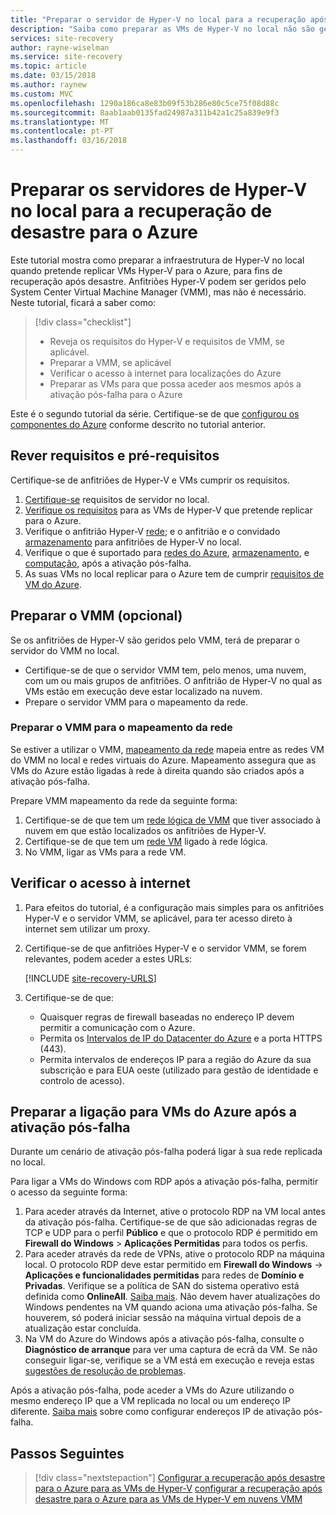 ```yaml
---
title: "Preparar o servidor de Hyper-V no local para a recuperação após desastre de VMs de Hyper-V para o Azure | Microsoft Docs"
description: "Saiba como preparar as VMs de Hyper-V no local não são geridos pelo System Center VMM para a recuperação de desastre para o Azure com o serviço do Azure Site Recovery."
services: site-recovery
author: rayne-wiselman
ms.service: site-recovery
ms.topic: article
ms.date: 03/15/2018
ms.author: raynew
ms.custom: MVC
ms.openlocfilehash: 1290a186ca8e83b09f53b286e80c5ce75f08d88c
ms.sourcegitcommit: 8aab1aab0135fad24987a311b42a1c25a839e9f3
ms.translationtype: MT
ms.contentlocale: pt-PT
ms.lasthandoff: 03/16/2018
---
```

# <a name="prepare-on-premises-hyper-v-servers-for-disaster-recovery-to-azure"></a>Preparar os servidores de Hyper-V no local para a recuperação de desastre para o Azure

Este tutorial mostra como preparar a infraestrutura de Hyper-V no local quando pretende replicar VMs Hyper-V para o Azure, para fins de recuperação após desastre. Anfitriões Hyper-V podem ser geridos pelo System Center Virtual Machine Manager (VMM), mas não é necessário.  Neste tutorial, ficará a saber como:

> [!div class="checklist"]
> * Reveja os requisitos do Hyper-V e requisitos de VMM, se aplicável.
> * Preparar a VMM, se aplicável
> * Verificar o acesso à internet para localizações do Azure
> * Preparar as VMs para que possa aceder aos mesmos após a ativação pós-falha para o Azure

Este é o segundo tutorial da série. Certifique-se de que [configurou os componentes do Azure](tutorial-prepare-azure.md) conforme descrito no tutorial anterior.



## <a name="review-requirements-and-prerequisites"></a>Rever requisitos e pré-requisitos

Certifique-se de anfitriões de Hyper-V e VMs cumprir os requisitos.

1. [Certifique-se](hyper-v-azure-support-matrix.md#on-premises-servers) requisitos de servidor no local.
2. [Verifique os requisitos](hyper-v-azure-support-matrix.md#replicated-vms) para as VMs de Hyper-V que pretende replicar para o Azure.
3. Verifique o anfitrião Hyper-V [rede](hyper-v-azure-support-matrix.md#hyper-v-network-configuration); e o anfitrião e o convidado [armazenamento](hyper-v-azure-support-matrix.md#hyper-v-host-storage) para anfitriões de Hyper-V no local.
4. Verifique o que é suportado para [redes do Azure](hyper-v-azure-support-matrix.md#azure-vm-network-configuration-after-failover), [armazenamento](hyper-v-azure-support-matrix.md#azure-storage), e [computação](hyper-v-azure-support-matrix.md#azure-compute-features), após a ativação pós-falha.
5. As suas VMs no local replicar para o Azure tem de cumprir [requisitos de VM do Azure](hyper-v-azure-support-matrix.md#azure-vm-requirements).


## <a name="prepare-vmm-optional"></a>Preparar o VMM (opcional)

Se os anfitriões de Hyper-V são geridos pelo VMM, terá de preparar o servidor do VMM no local. 

- Certifique-se de que o servidor VMM tem, pelo menos, uma nuvem, com um ou mais grupos de anfitriões. O anfitrião de Hyper-V no qual as VMs estão em execução deve estar localizado na nuvem.
- Prepare o servidor VMM para o mapeamento da rede.

### <a name="prepare-vmm-for-network-mapping"></a>Preparar o VMM para o mapeamento da rede

Se estiver a utilizar o VMM, [mapeamento da rede](site-recovery-network-mapping.md) mapeia entre as redes VM do VMM no local e redes virtuais do Azure. Mapeamento assegura que as VMs do Azure estão ligadas à rede à direita quando são criados após a ativação pós-falha.

Prepare VMM mapeamento da rede da seguinte forma:

1. Certifique-se de que tem um [rede lógica de VMM](https://docs.microsoft.com/system-center/vmm/network-logical) que tiver associado à nuvem em que estão localizados os anfitriões de Hyper-V.
2. Certifique-se de que tem um [rede VM](https://docs.microsoft.com/system-center/vmm/network-virtual) ligado à rede lógica.
3. No VMM, ligar as VMs para a rede VM.

## <a name="verify-internet-access"></a>Verificar o acesso à internet

1. Para efeitos do tutorial, é a configuração mais simples para os anfitriões Hyper-V e o servidor VMM, se aplicável, para ter acesso direto à internet sem utilizar um proxy. 
2. Certifique-se de que anfitriões Hyper-V e o servidor VMM, se forem relevantes, podem aceder a estes URLs: 

    [!INCLUDE [site-recovery-URLS](../../includes/site-recovery-URLS.md)]
    
3. Certifique-se de que:
    - Quaisquer regras de firewall baseadas no endereço IP devem permitir a comunicação com o Azure.
    - Permita os [Intervalos de IP do Datacenter do Azure](https://www.microsoft.com/download/confirmation.aspx?id=41653) e a porta HTTPS (443).
    - Permita intervalos de endereços IP para a região do Azure da sua subscrição e para EUA oeste (utilizado para gestão de identidade e controlo de acesso).


## <a name="prepare-to-connect-to-azure-vms-after-failover"></a>Preparar a ligação para VMs do Azure após a ativação pós-falha

Durante um cenário de ativação pós-falha poderá ligar à sua rede replicada no local.

Para ligar a VMs do Windows com RDP após a ativação pós-falha, permitir o acesso da seguinte forma:

1. Para aceder através da Internet, ative o protocolo RDP na VM local antes da ativação pós-falha. Certifique-se de que são adicionadas regras de TCP e UDP para o perfil **Público** e que o protocolo RDP é permitido em **Firewall do Windows** > **Aplicações Permitidas** para todos os perfis.
2. Para aceder através da rede de VPNs, ative o protocolo RDP na máquina local. O protocolo RDP deve estar permitido em **Firewall do Windows** -> **Aplicações e funcionalidades permitidas** para redes de **Domínio e Privadas**.
   Verifique se a política de SAN do sistema operativo está definida como **OnlineAll**. [Saiba mais](https://support.microsoft.com/kb/3031135). Não devem haver atualizações do Windows pendentes na VM quando aciona uma ativação pós-falha. Se houverem, só poderá iniciar sessão na máquina virtual depois de a atualização estar concluída.
3. Na VM do Azure do Windows após a ativação pós-falha, consulte o **Diagnóstico de arranque**  para ver uma captura de ecrã da VM. Se não conseguir ligar-se, verifique se a VM está em execução e reveja estas [sugestões de resolução de problemas](http://social.technet.microsoft.com/wiki/contents/articles/31666.troubleshooting-remote-desktop-connection-after-failover-using-asr.aspx).

Após a ativação pós-falha, pode aceder a VMs do Azure utilizando o mesmo endereço IP que a VM replicada no local ou um endereço IP diferente. [Saiba mais](concepts-on-premises-to-azure-networking.md) sobre como configurar endereços IP de ativação pós-falha.

## <a name="next-steps"></a>Passos Seguintes

> [!div class="nextstepaction"]
> [Configurar a recuperação após desastre para o Azure para as VMs de Hyper-V](tutorial-hyper-v-to-azure.md)
> [configurar a recuperação após desastre para o Azure para as VMs de Hyper-V em nuvens VMM](tutorial-hyper-v-vmm-to-azure.md)
